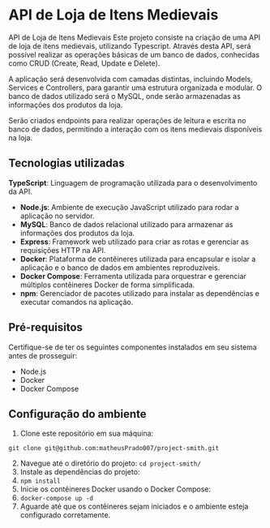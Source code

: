 # API de Loja de Itens Medievais

API de Loja de Itens Medievais
Este projeto consiste na criação de uma API de loja de itens medievais, utilizando Typescript. Através desta API, será possível realizar as operações básicas de um banco de dados, conhecidas como CRUD (Create, Read, Update e Delete).

A aplicação será desenvolvida com camadas distintas, incluindo Models, Services e Controllers, para garantir uma estrutura organizada e modular. O banco de dados utilizado será o MySQL, onde serão armazenadas as informações dos produtos da loja.

Serão criados endpoints para realizar operações de leitura e escrita no banco de dados, permitindo a interação com os itens medievais disponíveis na loja.

## Tecnologias utilizadas
**TypeScript**: Linguagem de programação utilizada para o desenvolvimento da API.
- **Node.js**: Ambiente de execução JavaScript utilizado para rodar a aplicação no servidor.
- **MySQL**: Banco de dados relacional utilizado para armazenar as informações dos produtos da loja.
- **Express**: Framework web utilizado para criar as rotas e gerenciar as requisições HTTP na API.
- **Docker**: Plataforma de contêineres utilizada para encapsular e isolar a aplicação e o banco de dados em ambientes reproduzíveis.
- **Docker Compose**: Ferramenta utilizada para orquestrar e gerenciar múltiplos contêineres Docker de forma simplificada.
- **npm**: Gerenciador de pacotes utilizado para instalar as dependências e executar comandos na aplicação.

## Pré-requisitos

Certifique-se de ter os seguintes componentes instalados em seu sistema antes de prosseguir:

- Node.js
- Docker
- Docker Compose

## Configuração do ambiente

1. Clone este repositório em sua máquina:

```shell
git clone git@github.com:matheusPrado007/project-smith.git
```
2. Navegue até o diretório do projeto:
```cd project-smith/ ```
3. Instale as dependências do projeto:
4. ```npm install```
5. Inicie os contêineres Docker usando o Docker Compose:
6. ```docker-compose up -d ```
7. Aguarde até que os contêineres sejam iniciados e o ambiente esteja configurado corretamente.
